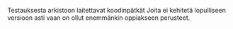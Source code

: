 Testauksesta arkistoon laitettavat koodinpätkät
Joita ei kehitetä lopulliseen versioon asti vaan on ollut enemmänkin oppiakseen perusteet.
